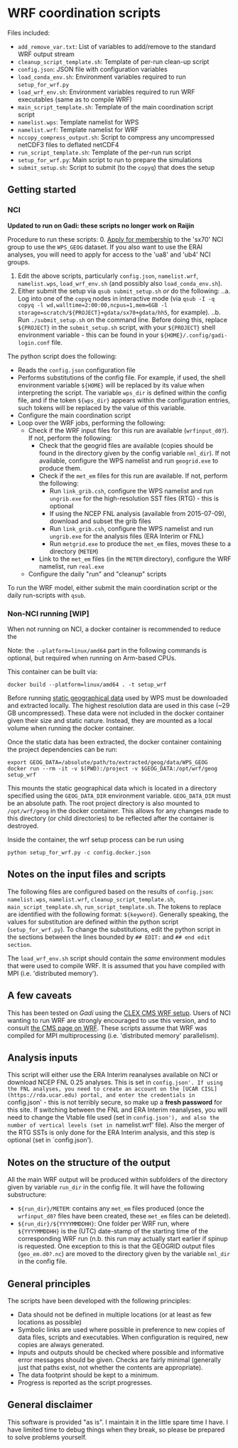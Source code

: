 # WRF coordination scripts


Files included:
* `add_remove_var.txt`: List of variables to add/remove to the standard WRF output stream
* `cleanup_script_template.sh`: Template of per-run clean-up script
* `config.json`: JSON file with configuration variables
* `load_conda_env.sh`: Environment variables required to run `setup_for_wrf.py`
* `load_wrf_env.sh`: Environment variables required to run WRF executables (same as to compile WRF)
* `main_script_template.sh`: Template of the main coordination script script
* `namelist.wps`: Template namelist for WPS
* `namelist.wrf`: Template namelist for WRF
* `nccopy_compress_output.sh`: Script to compress any uncompressed netCDF3 files to deflated netCDF4
* `run_script_template.sh`: Template of the per-run run script
* `setup_for_wrf.py`: Main script to run to prepare the simulations
* `submit_setup.sh`: Script to submit (to the `copyq`) that does the setup


## Getting started

### NCI 
**Updated to run on Gadi: these scripts no longer work on Raijin**

Procedure to run these scripts:
0. [Apply for membership](https://my.nci.org.au/) to the 'sx70' NCI group to use the `WPS_GEOG` dataset. If you also want to use the ERAI analyses, you will need to apply for access to the 'ua8' and 'ub4' NCI groups.
1. Edit the above scripts, particularly `config.json`, `namelist.wrf`, `namelist.wps`, `load_wrf_env.sh` (and possibly also `load_conda_env.sh`).
2. Either submit the setup via `qsub submit_setup.sh` *or* do the following:
..a. Log into one of the `copyq` nodes in interactive mode (via `qsub -I -q copyq -l wd,walltime=2:00:00,ncpus=1,mem=6GB -l storage=scratch/${PROJECT}+gdata/sx70+gdata/hh5`, for example).
..b. Run `./submit_setup.sh` on the command line. Before doing this, replace `${PROJECT}` in the `submit_setup.sh` script, with your `${PROJECT}` shell environment variable - this can be found in your `${HOME}/.config/gadi-login.conf` file.

The python script does the following:
* Reads the `config.json` configuration file
* Performs substitutions of the config file. For example, if used, the shell environment variable `${HOME}` will be replaced by its value when interpreting the script. The variable `wps_dir` is defined within the config file, and if the token `${wps_dir}` appears within the configuration entries, such tokens will be replaced by the value of this variable.
* Configure the main coordination script
* Loop over the WRF jobs, performing the following:
  * Check if the WRF input files for this run are available (`wrfinput_d0?`). If not, perform the following:
    * Check that the geogrid files are available (copies should be found in the directory given by the config variable `nml_dir`). If not available, configure the WPS namelist and run `geogrid.exe` to produce them.
    * Check if the `met_em` files for this run are available. If not, perform the following:
      * Run `link_grib.csh`, configure the WPS namelist and run `ungrib.exe` for the high-resolution SST files (RTG) - this is optional
      * If using the NCEP FNL analysis (available from 2015-07-09), download and subset the grib files
      * Run `link_grib.csh`, configure the WPS namelist and run `ungrib.exe` for the analysis files (ERA Interim or FNL)
      * Run `metgrid.exe` to produce the `met_em` files, moves these to a directory (`METEM`)
    * Link to the `met_em` files (in the `METEM` directory), configure the WRF namelist, run `real.exe`
  * Configure the daily "run" and "cleanup" scripts

To run the WRF model, either submit the main coordination script or the daily run-scripts with `qsub`.

### Non-NCI running [WIP]

When not running on NCI, a docker container is recommended to reduce the

Note: the `--platform=linux/amd64` part in the following commands is optional, 
but required when running on Arm-based CPUs.


This container can be built via:

```
docker build --platform=linux/amd64 . -t setup_wrf
```

Before running [static geographical data](https://www2.mmm.ucar.edu/wrf/users/download/get_sources_wps_geog.html) 
used by WPS must be downloaded and extracted locally.
The highest resolution data are used in this case (~29 GB uncompressed).
These data were not included in the docker container given their size
and static nature. Instead, they are mounted as a local volume 
when running the docker container.

Once the static data has been extracted, 
the docker container containing the project dependencies can be run:

```
export GEOG_DATA=/absolute/path/to/extracted/geog/data/WPS_GEOG
docker run --rm -it -v $(PWD):/project -v $GEOG_DATA:/opt/wrf/geog setup_wrf
```

This mounts the static geographical data which is located in a directory specified using
the `GEOG_DATA_DIR` environment variable. `GEOG_DATA_DIR` must be an absolute path.
The root project directory is also mounted to `/opt/wrf/geog` in the docker container. 
This allows for any changes made to this directory (or child directories) to be reflected
after the container is destroyed.

Inside the container, the wrf setup process can be run using

```
python setup_for_wrf.py -c config.docker.json
```

## Notes on the input files and scripts

The following files are configured based on the results of `config.json`: `namelist.wps`, `namelist.wrf`, `cleanup_script_template.sh`, `main_script_template.sh`, `run_script_template.sh`. The tokens to replace are identified with the following format: `${keyword}`. Generally speaking, the values for substitution are defined within the python script (`setup_for_wrf.py`). To change the substitutions, edit the python script in the sections between the lines bounded by `## EDIT:` and `## end edit section`.

The `load_wrf_env.sh` script should contain the *same* environment modules that were used to compile WRF. It is assumed that you have compiled with MPI (i.e. 'distributed memory').

## A few caveats

This has been tested on *Gadi* using the [CLEX CMS WRF setup](https://github.com/coecms/WRF). Users of NCI wanting to run WRF are strongly encouraged to use this version, and to consult [the CMS page on WRF](http://climate-cms.wikis.unsw.edu.au/WRF). These scripts assume that WRF was compiled for MPI multiprocessing (i.e. 'distributed memory' parallelism). 

## Analysis inputs

This script will either use the ERA Interim reanalyses available on NCI or download NCEP FNL 0.25 analyses. This is set in `config.json'. If using the FNL analyses, you need to create an account on the [UCAR CISL](https://rda.ucar.edu) portal, and enter the credentials in `config.json' - this is not terribly secure, so make up a **fresh password** for this site. If switching between the FNL and ERA Interim reanalyses, you will need to change the Vtable file used (set in `config.json'), and also the number of vertical levels (set in `namelist.wrf' file). Also the merger of the RTG SSTs is only done for the ERA Interim analysis, and this step is optional (set in `config.json').

## Notes on the structure of the output

All the main WRF output will be produced within subfolders of the directory given by variable `run_dir` in the config file. It will have the following substructure:
* `${run_dir}/METEM`: contains any `met_em` files produced (once the `wrfinput_d0?` files have been created, these `met_em` files can be deleted).
* `${run_dir}/${YYYYMMDDHH}`: One folder per WRF run, where `${YYYYMMDDHH}` is the (UTC) date-stamp of the starting time of the corresponding WRF run (n.b. this run may actually start earlier if spinup is requested.
One exception to this is that the GEOGRID output files (`geo_em.d0?.nc`) are moved to the directory given by the variable `nml_dir` in the config file.

## General principles

The scripts have been developed with the following principles:
* Data should not be defined in multiple locations (or at least as few locations as possible)
* Symbolic links are used where possible in preference to new copies of data files, scripts and executables. When configuration is required, new copies are always generated.
* Inputs and outputs should be checked where possible and informative error messages should be given. Checks are fairly minimal (generally just that paths exist, not whether the contents are appropriate).
* The data footprint should be kept to a minimum.
* Progress is reported as the script progresses.

## General disclaimer

This software is provided "as is". I maintain it in the little spare time I have. I have limited time to debug things when they break, so please be prepared to solve problems yourself.
